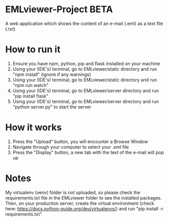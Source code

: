 # EMLviewer-Project BETA
A web application which shows the content of an e-mail (.eml) as a text file (.txt)

# How to run it
1. Ensure you have npm, python, pip and flask installed on your machine
2. Using your (IDE's) terminal, go to EMLviewer/static directory and run "npm install" (ignore if any warnings)
3. Using your (IDE's) terminal, go to EMLviewer/static directory and run "npm run watch"
4. Using your (IDE's) terminal, go to EMLviewer/server directory and run "pip install flask"
5. Using your (IDE's) terminal, go to EMLviewer/server directory and run "python server.py" to start the server

# How it works
1. Press the "Upload" button, you will encounter a Browse Window
2. Navigate through your computer to select your .eml file
3. Press the "Display" button, a new tab with the text of the e-mail will pop up

# Notes
My virtualenv (venv) folder is not uploaded, so please check the requirements.txt file in the EMLviewer folder to see the installed packages. Then, on your production server, create the virtual environment (check here: https://docs.python-guide.org/dev/virtualenvs/) and run "pip install -r requirements.txt"
